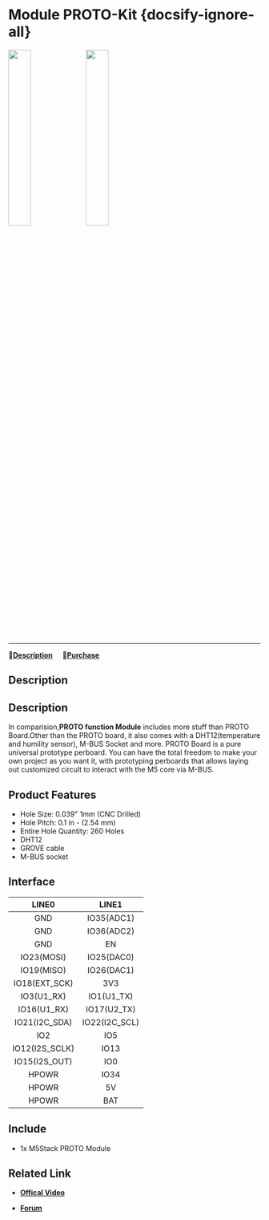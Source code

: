 # Module PROTO-Kit {docsify-ignore-all}

<img src="assets/img/product_pics/module/proto_kit/module_proto_kit_01.jpg" width="30%" height="30%"> <img src="assets/img/product_pics/module/proto_kit/module_proto_kit_02.jpg" width="30%" height="30%">

***

:memo:**[Description](#Description)**&nbsp;&nbsp;&nbsp;&nbsp;&nbsp;🛒**[Purchase](https://www.aliexpress.com/store/product/M5Stack-Official-Stock-Offer-Proto-Module-Proto-Board-with-Extension-Bus-Socket-for-Arduino-ESP32-Development/3226069_32843231933.html?spm=2114.12010610.8148356.4.7b26c4a1MZw8Xy.html)**

## Description

## Description

In comparision,**PROTO function Module** includes more stuff than PROTO Board.Other than the PROTO board, it also comes with a DHT12(temperature and humility sensor), M-BUS Socket and more. PROTO Board is a pure universal prototype perboard. You can have the total freedom to make your own project as you want it, with prototyping perboards that allows laying out customized circult to interact with the M5 core via M-BUS.

## Product Features

- Hole Size: 0.039" 1mm (CNC Drilled)
- Hole Pitch: 0.1 in - (2.54 mm)
- Entire Hole Quantity: 260 Holes
- DHT12
- GROVE cable
- M-BUS socket

## Interface

| LINE0             | LINE1            |
|:---:|:---:|
| GND               | IO35(ADC1)       |
| GND               | IO36(ADC2)       |
| GND               | EN               |
| IO23(MOSI)        | IO25(DAC0)       |
| IO19(MISO)        | IO26(DAC1)       |
| IO18(EXT\_SCK)    | 3V3              |
| IO3(U1\_RX)       | IO1(U1\_TX)      |
| IO16(U1\_RX)      | IO17(U2\_TX)     |
| IO21(I2C\_SDA)    | IO22(I2C\_SCL)   |
| IO2               | IO5              |
| IO12(I2S\_SCLK)   | IO13             |
| IO15(I2S\_OUT)    | IO0              |
| HPOWR             | IO34             |
| HPOWR             | 5V               |
| HPOWR             | BAT              |

## Include

-  1x M5Stack PROTO Module

## Related Link

- **[Offical Video](https://www.youtube.com/channel/UCozgFVglWYQXbvTmGyS739w)**

- **[Forum](http://forum.m5stack.com/)**
